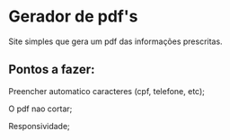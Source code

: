 # Gerador de pdf's
Site simples que gera um pdf das informações prescritas.

## Pontos a fazer:
  Preencher automatico caracteres (cpf, telefone, etc);
  
  O pdf nao cortar;

  Responsividade;

